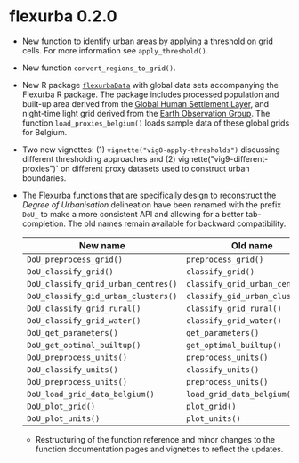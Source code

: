 # flexurba 0.2.0

- New function to identify urban areas by applying a threshold on grid cells. For more information see `apply_threshold()`.

- New function `convert_regions_to_grid()`.

- New R package [`flexurbaData`](https://flexurbadata-ac82f4.pages.gitlab.kuleuven.be/) with global data sets accompanying the Flexurba R package. The package includes processed population and built-up area derived from the [Global Human Settlement Layer](https://human-settlement.emergency.copernicus.eu/download.php), and night-time light grid derived from the [Earth Observation Group](https://eogdata.mines.edu/products/vnl/#annual_v2). The function `load_proxies_belgium()` loads sample data of these global grids for Belgium.

- Two new vignettes: (1) `vignette("vig8-apply-thresholds")` discussing different thresholding approaches and (2) vignette("vig9-different-proxies")` on different proxy datasets used to construct urban boundaries.

- The Flexurba functions that are specifically design to reconstruct the *Degree of Urbanisation* delineation have been renamed with the prefix `DoU_` to make a more consistent API and allowing for a better tab-completion. The old names remain available for backward compatibility.
  
  | New name                            | Old name                        |
  | ----------------------------------- | ------------------------------- |
  | `DoU_preprocess_grid()`             | `preprocess_grid()`             |
  | `DoU_classify_grid()`               | `classify_grid()`               |
  | `DoU_classify_grid_urban_centres()` | `classify_grid_urban_centres()` |
  | `DoU_classify_gid_urban_clusters()` | `classify_gid_urban_clusters()` |
  | `DoU_classify_grid_rural()`         | `classify_grid_rural()`         |
  | `DoU_classify_grid_water()`         | `classify_grid_water()`         |
  | `DoU_get_parameters()`              | `get_parameters()`              |
  | `DoU_get_optimal_builtup()`         | `get_optimal_builtup()`         |
  | `DoU_preprocess_units()`            | `preprocess_units()`            |
  | `DoU_classify_units()`              | `classify_units()`              |
  | `DoU_preprocess_units()`            | `preprocess_units()`            |
  | `DoU_load_grid_data_belgium()`      | `load_grid_data_belgium()`      |
  | `DoU_plot_grid()`                   | `plot_grid()`                   |
  | `DoU_plot_units()`                  | `plot_units()`                  |
  
  - Restructuring of the function reference and minor changes to the function documentation pages and vignettes to reflect the updates.
